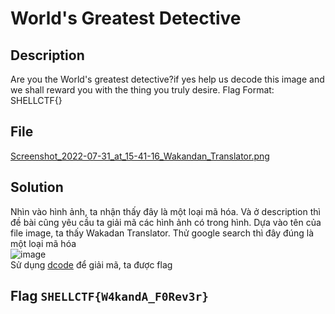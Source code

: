 # World's Greatest Detective
## Description
Are you the World's greatest detective?if yes help us decode this image and we shall reward you with the thing you truly desire. Flag Format: SHELLCTF{}
## File
[Screenshot_2022-07-31_at_15-41-16_Wakandan_Translator.png]()
## Solution
Nhìn vào hình ảnh, ta nhận thấy đây là một loại mã hóa. Và ở description thì đề bài cũng yêu cầu ta giải mã các hình ảnh có trong hình. Dựa vào tên của file image, ta thấy Wakadan Translator. Thử google search thì đây đúng là một loại mã hóa          
![image](https://user-images.githubusercontent.com/62021009/184663989-9d8dd972-4b82-45be-aa88-f581d1ef8e89.png)      
Sử dụng [dcode](https://www.dcode.fr/wakanda-alphabet) để giải mã, ta được flag
## Flag `SHELLCTF{W4kandA_F0Rev3r}`
